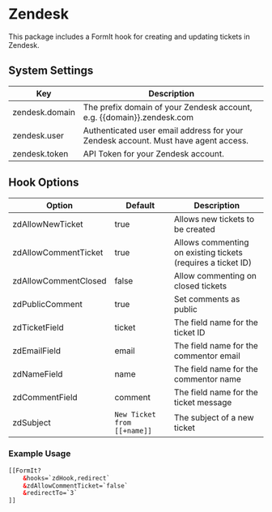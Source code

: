 # Zendesk

This package includes a FormIt hook for creating and updating tickets in Zendesk. 

## System Settings

| Key | Description |
|-----|-------------|
| zendesk.domain | The prefix domain of your Zendesk account, e.g. {{domain}}.zendesk.com |
| zendesk.user | Authenticated user email address for your Zendesk account. Must have agent access. |
| zendesk.token | API Token for your Zendesk account. |

## Hook Options

| Option           | Default | Description                                                  |
|------------------|---------|--------------------------------------------------------------|
| zdAllowNewTicket | true | Allows new tickets to be created                             |
| zdAllowCommentTicket | true | Allows commenting on existing tickets (requires a ticket ID) |
| zdAllowCommentClosed | false | Allow commenting on closed tickets                           |
| zdPublicComment | true | Set comments as public                                       |
| zdTicketField | ticket | The field name for the ticket ID                             |
| zdEmailField | email | The field name for the commentor email                       |
| zdNameField | name | The field name for the commentor name                        |
| zdCommentField | comment | The field name for the ticket message                        |
| zdSubject | `New Ticket from [[+name]]` | The subject of a new ticket | 


### Example Usage
```html
[[FormIt? 
    &hooks=`zdHook,redirect`
    &zdAllowCommentTicket=`false`
    &redirectTo=`3`
]]
```
